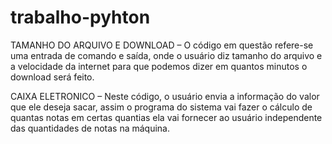 # trabalho-pyhton

TAMANHO DO ARQUIVO E DOWNLOAD – O código em questão refere-se uma entrada de comando e saída, onde o usuário diz tamanho do arquivo e a velocidade da internet para que podemos dizer em quantos minutos o download será feito. 

 

CAIXA ELETRONICO – Neste código, o usuário envia a informação do valor que ele deseja sacar, assim o programa do sistema vai fazer o cálculo de quantas notas em certas quantias ela vai fornecer ao usuário independente das quantidades de notas na máquina. 
